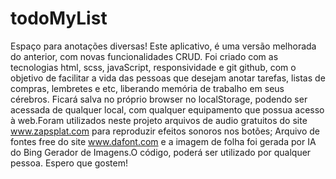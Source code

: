 # todoMyList
Espaço para anotações diversas!
Este aplicativo, é uma versão melhorada do anterior, com novas funcionalidades CRUD. Foi criado com as tecnologias html, scss, javaScript, responsividade e git github, com o objetivo de facilitar a vida das pessoas que desejam anotar tarefas, listas de compras, lembretes e etc, liberando memória de trabalho em seus cérebros. Ficará salva no próprio browser no localStorage, podendo ser acessada de qualquer local, com qualquer equipamento que possua acesso à web.Foram utilizados neste projeto arquivos de audio gratuitos do site www.zapsplat.com para reproduzir efeitos sonoros nos botões; Arquivo de fontes free do site www.dafont.com e a imagem de folha foi gerada por IA do Bing Gerador de Imagens.O código, poderá ser utilizado por qualquer pessoa. Espero que gostem!
